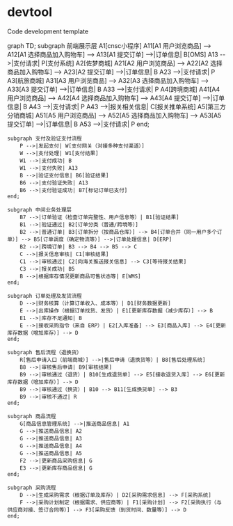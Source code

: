# devtool
Code development template

graph TD;
    subgraph 前端展示层
        A1[cnsc小程序]
        A11[A1 用户浏览商品] --> A12[A1 选择商品加入购物车] --> A13[A1 提交订单] -->|订单信息| B[OMS]
        A13 -->|支付请求| P[支付系统]
        A2[佐梦商城]
        A21[A2 用户浏览商品] --> A22[A2 选择商品加入购物车] --> A23[A2 提交订单] -->|订单信息| B
        A23 -->|支付请求| P
        A3[航旅商城]
        A31[A3 用户浏览商品] --> A32[A3 选择商品加入购物车] --> A33[A3 提交订单] -->|订单信息| B
        A33 -->|支付请求| P
        A4[跨境商城]
        A41[A4 用户浏览商品] --> A42[A4 选择商品加入购物车] --> A43[A4 提交订单] -->|订单信息| B
        A43 -->|支付请求| P
        A43 -->|报关相关信息| C[报关推单系统]
        A5[第三方分销商城]
        A51[A5 用户浏览商品] --> A52[A5 选择商品加入购物车] --> A53[A5 提交订单] -->|订单信息| B
        A53 -->|支付请求| P
    end;

    subgraph 支付及验证支付流程
        P -->|发起支付| W[支付网关（对接多种支付渠道）]
        W -->|支付处理| W1[支付结果]
        W1 -->|支付成功| B
        W1 -->|支付失败| A13
        B -->|验证支付信息| B6[验证结果]
        B6 -->|支付验证失败| A13
        B6 -->|支付验证成功| B7[标记订单已支付]
    end;

    subgraph 中间业务处理层
        B7 -->|订单验证（检查订单完整性、用户信息等）| B1[验证结果]
        B1 -->|验证通过| B2[订单分类（普通/跨境等）]
        B2 -->|普通订单| B3[订单拆分（按商品仓库）] --> B4[订单合并（同一用户多个订单）] --> B5[订单调度（确定物流等）] -->|订单处理信息| D[ERP]
        B2 -->|跨境订单| B3 --> B4 --> B5 --> C
        C -->|报关信息审核| C1[审核结果]
        C1 -->|审核通过| C2[向海关推送报关信息] --> C3[等待报关结果]
        C3 -->|报关成功| B5
        B -->|根据库存情况更新商品可售状态等| E[WMS]
    end;

    subgraph 订单处理及发货流程
        D -->|财务核算（计算订单收入、成本等）| D1[财务数据更新]
        E -->|出库操作（根据订单找货、发货）| E1[更新库存数据（减少库存）] --> B
        E1 -->|库存不足通知| B
        E -->|接收采购指令（来自 ERP）| E2[入库准备] --> E3[商品入库] --> E4[更新库存数据（增加库存）] --> D
    end;

    subgraph 售后流程（退换货）
        R[售后申请入口（前端商城）] -->|售后申请（退换货等）| B8[售后处理系统]
        B8 -->|审核售后申请| B9[审核结果]
        B9 -->|审核通过（退货）| B10[生成退货单] --> E5[接收退货入库] --> E6[更新库存数据（增加库存）] --> D
        B9 -->|审核通过（换货）| B10 --> B11[生成换货单] --> B3
        B9 -->|审核不通过| R
    end;

    subgraph 商品流程
        G[商品信息管理系统] -->|推送商品信息| A1
        G -->|推送商品信息| A2
        G -->|推送商品信息| A3
        G -->|推送商品信息| A4
        G -->|推送商品信息| A5
        F2 -->|更新商品采购信息| G
        E3 -->|更新库存商品信息| G
    end;

    subgraph 采购流程
        D -->|生成采购需求（根据订单及库存）| D2[采购需求信息] --> F[采购系统]
        F -->|采购计划制定（根据需求、供应商等）| F1[采购计划] --> F2[采购执行（与供应商对接、签订合同等）] --> F3[采购反馈（到货时间、数量等）] --> D
    end;

